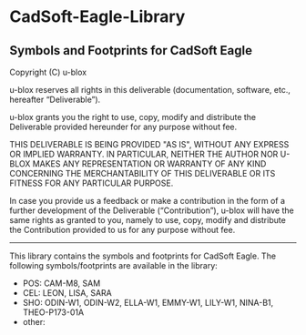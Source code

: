 ﻿# CadSoft-Eagle-Library
Symbols and Footprints for CadSoft Eagle
--------------------------------------------------------------------------------

Copyright (C) u-blox 

u-blox reserves all rights in this deliverable (documentation, software, etc., 
hereafter “Deliverable”). 

u-blox grants you the right to use, copy, modify and distribute the Deliverable
provided hereunder for any purpose without fee.  

THIS DELIVERABLE IS BEING PROVIDED "AS IS", WITHOUT ANY EXPRESS OR IMPLIED 
WARRANTY. IN PARTICULAR, NEITHER THE AUTHOR NOR U-BLOX MAKES ANY REPRESENTATION 
OR WARRANTY OF ANY KIND CONCERNING THE MERCHANTABILITY OF THIS DELIVERABLE 
OR ITS FITNESS FOR ANY PARTICULAR PURPOSE.

In case you provide us a feedback or make a contribution in the form of a 
further development of the Deliverable (“Contribution”), u-blox will have the 
same rights as granted to you, namely to use, copy, modify and distribute the 
Contribution provided to us for any purpose without fee.

-------------------------------------------------------------------------------

This library contains the symbols and footprints for CadSoft Eagle. 
The following symbols/footprints are available in the library:
* POS:   CAM-M8, SAM
* CEL:   LEON, LISA, SARA
* SHO:   ODIN-W1, ODIN-W2, ELLA-W1, EMMY-W1, LILY-W1, NINA-B1, THEO-P173-01A
* other: 

